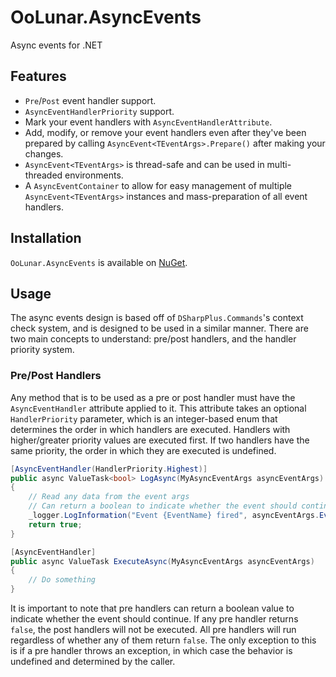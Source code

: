 # OoLunar.AsyncEvents

Async events for .NET

## Features

- `Pre`/`Post` event handler support.
- `AsyncEventHandlerPriority` support.
- Mark your event handlers with `AsyncEventHandlerAttribute`.
- Add, modify, or remove your event handlers even after they've been prepared by calling `AsyncEvent<TEventArgs>.Prepare()` after making your changes.
- `AsyncEvent<TEventArgs>` is thread-safe and can be used in multi-threaded environments.
- A `AsyncEventContainer` to allow for easy management of multiple `AsyncEvent<TEventArgs>` instances and mass-preparation of all event handlers.

## Installation

`OoLunar.AsyncEvents` is available on [NuGet](https://www.nuget.org/packages/OoLunar.AsyncEvents/).

## Usage

The async events design is based off of `DSharpPlus.Commands`'s context check system, and is designed to be used in a similar manner. There are two main concepts to understand: pre/post handlers, and the handler priority system.

### Pre/Post Handlers
Any method that is to be used as a pre or post handler must have the `AsyncEventHandler` attribute applied to it. This attribute takes an optional `HandlerPriority` parameter, which is an integer-based enum that determines the order in which handlers are executed. Handlers with higher/greater priority values are executed first. If two handlers have the same priority, the order in which they are executed is undefined.

```csharp
[AsyncEventHandler(HandlerPriority.Highest)]
public async ValueTask<bool> LogAsync(MyAsyncEventArgs asyncEventArgs)
{
    // Read any data from the event args
    // Can return a boolean to indicate whether the event should continue
    _logger.LogInformation("Event {EventName} fired", asyncEventArgs.EventName);
    return true;
}

[AsyncEventHandler]
public async ValueTask ExecuteAsync(MyAsyncEventArgs asyncEventArgs)
{
    // Do something
}
```

It is important to note that pre handlers can return a boolean value to indicate whether the event should continue. If any pre handler returns `false`, the post handlers will not be executed. All pre handlers will run regardless of whether any of them return `false`. The only exception to this is if a pre handler throws an exception, in which case the behavior is undefined and determined by the caller.